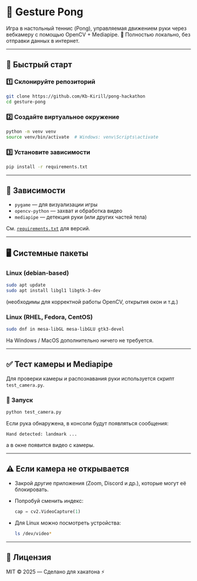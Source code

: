 # 🏓 Gesture Pong

Игра в настольный теннис (Pong), управляемая движением руки через вебкамеру с помощью OpenCV + Mediapipe.
🚀 Полностью локально, без отправки данных в интернет.

---

## 🚀 Быстрый старт

### 1️⃣ Склонируйте репозиторий

```bash
git clone https://github.com/Kb-Kirill/pong-hackathon
cd gesture-pong
```

### 2️⃣ Создайте виртуальное окружение

```bash
python -m venv venv
source venv/bin/activate  # Windows: venv\Scripts\activate
```

### 3️⃣ Установите зависимости

```bash
pip install -r requirements.txt
```

---

## 🔧 Зависимости

* `pygame` — для визуализации игры
* `opencv-python` — захват и обработка видео
* `mediapipe` — детекция руки (или других частей тела)

См. [`requirements.txt`](./requirements.txt) для версий.

---

## 🖥 Системные пакеты

### Linux (debian-based)

```bash
sudo apt update
sudo apt install libgl1 libgtk-3-dev
```
(необходимы для корректной работы OpenCV, открытия окон и т.д.)

### Linux (RHEL, Fedora, CentOS)
```bash
sudo dnf in mesa-libGL mesa-libGLU gtk3-devel
```

На Windows / MacOS дополнительно ничего не требуется.

---

## ✅ Тест камеры и Mediapipe

Для проверки камеры и распознавания руки используется скрипт `test_camera.py`.

### 📂 Запуск

```bash
python test_camera.py
```

Если рука обнаружена, в консоли будут появляться сообщения:

```
Hand detected: landmark ...
```

а в окне появится видео с камеры.

---

## ⚠ Если камера не открывается

* Закрой другие приложения (Zoom, Discord и др.), которые могут её блокировать.
* Попробуй сменить индекс:

  ```python
  cap = cv2.VideoCapture(1)
  ```
* Для Linux можно посмотреть устройства:

  ```bash
  ls /dev/video*
  ```
---

## 📜 Лицензия

MIT © 2025 — Сделано для хакатона ⚡
